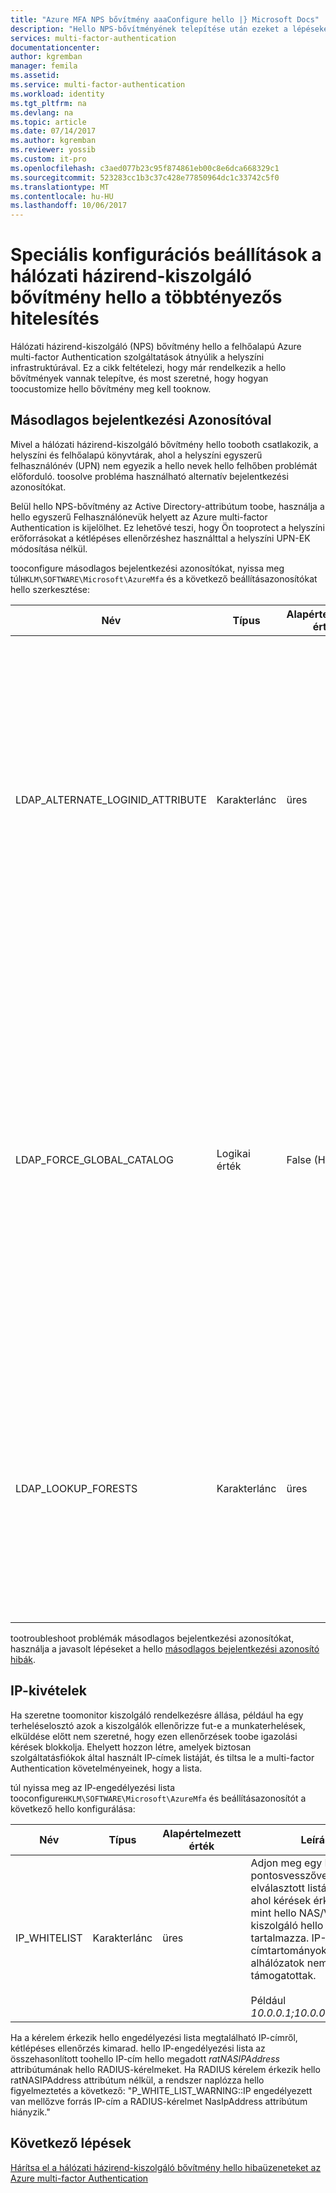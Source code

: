 ```yaml
---
title: "Azure MFA NPS bővítmény aaaConfigure hello |} Microsoft Docs"
description: "Hello NPS-bővítményének telepítése után ezeket a lépéseket használhatja a Speciális konfiguráció például IP engedélyezése és az egyszerű Felhasználónevük cseréje."
services: multi-factor-authentication
documentationcenter: 
author: kgremban
manager: femila
ms.assetid: 
ms.service: multi-factor-authentication
ms.workload: identity
ms.tgt_pltfrm: na
ms.devlang: na
ms.topic: article
ms.date: 07/14/2017
ms.author: kgremban
ms.reviewer: yossib
ms.custom: it-pro
ms.openlocfilehash: c3aed077b23c95f874861eb00c8e6dca668329c1
ms.sourcegitcommit: 523283cc1b3c37c428e77850964dc1c33742c5f0
ms.translationtype: MT
ms.contentlocale: hu-HU
ms.lasthandoff: 10/06/2017
---
```

# <a name="advanced-configuration-options-for-hello-nps-extension-for-multi-factor-authentication"></a>Speciális konfigurációs beállítások a hálózati házirend-kiszolgáló bővítmény hello a többtényezős hitelesítés

Hálózati házirend-kiszolgáló (NPS) bővítmény hello a felhőalapú Azure multi-factor Authentication szolgáltatások átnyúlik a helyszíni infrastruktúrával. Ez a cikk feltételezi, hogy már rendelkezik a hello bővítmények vannak telepítve, és most szeretné, hogy hogyan toocustomize hello bővítmény meg kell tooknow. 

## <a name="alternate-login-id"></a>Másodlagos bejelentkezési Azonosítóval

Mivel a hálózati házirend-kiszolgáló bővítmény hello tooboth csatlakozik, a helyszíni és felhőalapú könyvtárak, ahol a helyszíni egyszerű felhasználónév (UPN) nem egyezik a hello nevek hello felhőben problémát előforduló. toosolve probléma használható alternatív bejelentkezési azonosítókat. 

Belül hello NPS-bővítmény az Active Directory-attribútum toobe, használja a hello egyszerű Felhasználónevük helyett az Azure multi-factor Authentication is kijelölhet. Ez lehetővé teszi, hogy Ön tooprotect a helyszíni erőforrásokat a kétlépéses ellenőrzéshez használttal a helyszíni UPN-EK módosítása nélkül. 

tooconfigure másodlagos bejelentkezési azonosítókat, nyissa meg túl`HKLM\SOFTWARE\Microsoft\AzureMfa` és a következő beállításazonosítókat hello szerkesztése:

| Név | Típus | Alapértelmezett érték | Leírás |
| ---- | ---- | ------------- | ----------- |
| LDAP_ALTERNATE_LOGINID_ATTRIBUTE | Karakterlánc | üres | Jelölje ki a megjeleníteni kívánt toouse hello egyszerű Felhasználónevük helyett az Active Directory-attribútum neve hello. Ez az attribútum van megadva hello AlternateLoginId attribútumaként. Ha ez a beállításazonosító értéke tooa [érvényes Active Directory-attribútumot](https://msdn.microsoft.com/library/ms675090.aspx) (a példában, levelezési vagy displayName), majd hello attribútum értéke helyett hello felhasználói UPN-hitelesítéshez használt. Ha ez a beállításazonosító nem üres, vagy nincs konfigurálva, majd AlternateLoginId le van tiltva, és hello felhasználói UPN-hitelesítéshez használt. |
| LDAP_FORCE_GLOBAL_CATALOG | Logikai érték | False (Hamis) | Use a jelző tooforce hello globális katalógus az LDAP-keresésekhez AlternateLoginId keresésekor. A tartományvezérlő beállítása a globális katalógus vegye hello AlternateLoginId attribútum toohello globális katalógus, és engedélyeznie kell ezt a jelzőt. <br><br> Ha LDAP_LOOKUP_FORESTS van konfigurálva (nem üres), **Ez a jelző IGAZ van kényszerítve**, függetlenül attól, hello értékének hello beállításjegyzék-beállítást. Ebben az esetben hello hálózati házirend-kiszolgáló bővítmény hello globális katalógus toobe hello AlternateLoginId attribútum az egyes erdőkhöz konfigurálva van szükség. |
| LDAP_LOOKUP_FORESTS | Karakterlánc | üres | Erdők toosearch pontosvesszővel elválasztott listáját tartalmazzák. Például *contoso.com;foobar.com*. Ha ez a beállításazonosító van beállítva, a hálózati házirend-kiszolgáló bővítmény hello ismételt, amelyben szereplő és hello első sikeres AlternateLoginId értékét adja vissza hello sorrendben keres a összes hello erdőben. Ha ez a beállításazonosító nincs konfigurálva, a hello AlternateLoginId keresési zárt toohello aktuális tartományban.|

tootroubleshoot problémák másodlagos bejelentkezési azonosítókat, használja a javasolt lépéseket a hello [másodlagos bejelentkezési azonosító hibák](multi-factor-authentication-nps-errors.md#alternate-login-id-errors).

## <a name="ip-exceptions"></a>IP-kivételek

Ha szeretne toomonitor kiszolgáló rendelkezésre állása, például ha egy terheléselosztó azok a kiszolgálók ellenőrizze fut-e a munkaterhelések, elküldése előtt nem szeretné, hogy ezen ellenőrzések toobe igazolási kérések blokkolja. Ehelyett hozzon létre, amelyek biztosan szolgáltatásfiókok által használt IP-címek listáját, és tiltsa le a multi-factor Authentication követelményeinek, hogy a lista. 

túl nyissa meg az IP-engedélyezési lista tooconfigure`HKLM\SOFTWARE\Microsoft\AzureMfa` és beállításazonosítót a következő hello konfigurálása: 

| Név | Típus | Alapértelmezett érték | Leírás |
| ---- | ---- | ------------- | ----------- |
| IP_WHITELIST | Karakterlánc | üres | Adjon meg egy IP-címek pontosvesszővel elválasztott listája. Gépek, ahol kérések érkeznek, mint hello NAS/VPN-kiszolgáló hello IP-címét tartalmazza. IP-címtartományok olyan alhálózatok nem támogatottak. <br><br> Például *10.0.0.1;10.0.0.2;10.0.0.3*.

Ha a kérelem érkezik hello engedélyezési lista megtalálható IP-címről, kétlépéses ellenőrzés kimarad. hello IP-engedélyezési lista az összehasonlított toohello IP-cím hello megadott *ratNASIPAddress* attribútumának hello RADIUS-kérelmeket. Ha RADIUS kérelem érkezik hello ratNASIPAddress attribútum nélkül, a rendszer naplózza hello figyelmeztetés a következő: "P_WHITE_LIST_WARNING::IP engedélyezett van mellőzve forrás IP-cím a RADIUS-kérelmet NasIpAddress attribútum hiányzik."

## <a name="next-steps"></a>Következő lépések

[Hárítsa el a hálózati házirend-kiszolgáló bővítmény hello hibaüzeneteket az Azure multi-factor Authentication](multi-factor-authentication-nps-errors.md)
